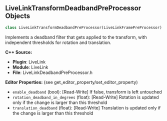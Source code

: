 ## LiveLinkTransformDeadbandPreProcessor Objects

```python
class LiveLinkTransformDeadbandPreProcessor(LiveLinkFramePreProcessor)
```

Implements a deadband filter that gets applied to the transform, with independent thresholds
for rotation and translation.

**C++ Source:**

- **Plugin**: LiveLink
- **Module**: LiveLink
- **File**: LiveLinkDeadbandPreProcessor.h

**Editor Properties:** (see get_editor_property/set_editor_property)

- ``enable_deadband`` (bool):  [Read-Write] If false, transform is left untouched
- ``rotation_deadband_in_degrees`` (float):  [Read-Write] Rotation is updated only if the change is larger than this threshold
- ``translation_deadband`` (float):  [Read-Write] Translation is updated only if the change is larger than this threshold

<a id="unreal.LiveLinkBlueprintLibrary"></a>